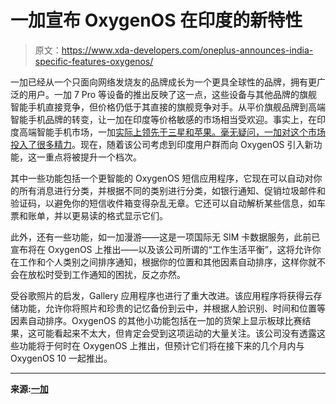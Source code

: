 # 一加宣布 OxygenOS 在印度的新特性

> 原文：<https://www.xda-developers.com/oneplus-announces-india-specific-features-oxygenos/>

一加已经从一个只面向网络发烧友的品牌成长为一个更具全球性的品牌，拥有更广泛的用户。一加 7 Pro 等设备的推出反映了这一点，这些设备与其他品牌的旗舰智能手机直接竞争，但价格仍低于其直接的旗舰竞争对手。从平价旗舰品牌到高端智能手机品牌的转变，让一加在印度等价格敏感的市场相当受欢迎。事实上，在印度高端智能手机市场，一加[实际上领先于三星和苹果。毫无疑问，](https://www.xda-developers.com/oneplus-leading-samsung-apple-india/)[一加对这个市场投入了很多精力](https://www.xda-developers.com/oneplus-first-rd-center-india-office-lab/)。现在，随着该公司考虑到印度用户群而向 OxygenOS 引入新功能，这一重点将被提升一个档次。

其中一些功能包括一个更智能的 OxygenOS 短信应用程序，它现在可以自动对你的所有消息进行分类，并根据不同的类别进行分类，如银行通知、促销垃圾邮件和验证码，以避免你的短信收件箱变得杂乱无章。它还可以自动解析某些信息，如车票和账单，并以更易读的格式显示它们。

此外，还有一些功能，如一加漫游——这是一项国际无 SIM 卡数据服务，此前已宣布将在 OxygenOS 上推出——以及该公司所谓的“工作生活平衡”，这将允许你在工作和个人类别之间排序通知，根据你的位置和其他因素自动排序，这样你就不会在放松时受到工作通知的困扰，反之亦然。

受谷歌照片的启发，Gallery 应用程序也进行了重大改进。该应用程序将获得云存储功能，允许你将照片和珍贵的记忆备份到云中，并根据人脸识别、时间和位置等因素自动排序。OxygenOS 的其他小功能包括在一加的货架上显示板球比赛结果，这可能看起来不太大，但肯定会受到这项运动的大量关注。该公司没有透露这些功能将于何时在 OxygenOS 上推出，但预计它们将在接下来的几个月内与 OxygenOS 10 一起推出。

* * *

**来源:[一加](https://forums.oneplus.com/threads/introducing-oxygenos-features-for-india.1107781/)**